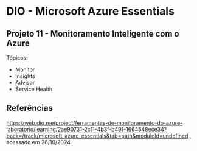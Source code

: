 # DIO - Microsoft Azure Essentials

## Projeto 11 - Monitoramento Inteligente com o Azure

Tópicos:
- Monitor
- Insights
- Advisor
- Service Health


## Referências
https://web.dio.me/project/ferramentas-de-monitoramento-do-azure-laboratorio/learning/2ae90731-2c11-4b3f-b491-1664548ece34?back=/track/microsoft-azure-essentials&tab=path&moduleId=undefined
, acessado em 26/10/2024.
